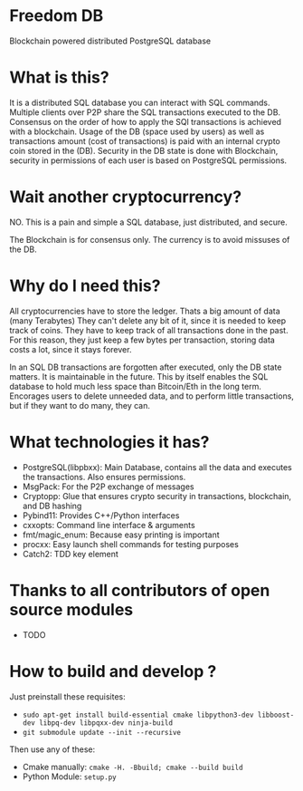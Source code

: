 # Freedom DB

Blockchain powered distributed PostgreSQL database

# What is this?

It is a distributed SQL database you can interact with SQL commands.
Multiple clients over P2P share the SQL transactions executed to the DB.
Consensus on the order of how to apply the SQl transactions is achieved with a blockchain.
Usage of the DB (space used by users) as well as transactions amount (cost of transactions) is paid with an internal crypto coin stored in the (DB).
Security in the DB state is done with Blockchain, security in permissions of each user is based on PostgreSQL permissions.

# Wait another cryptocurrency?

NO.
This is a pain and simple a SQL database, just distributed, and secure.

The Blockchain is for consensus only.
The currency is to avoid missuses of the DB.

# Why do I need this?

All cryptocurrencies have to store the ledger. Thats a big amount of data (many Terabytes)
They can't delete any bit of it, since it is needed to keep track of coins.
They have to keep track of all transactions done in the past.
For this reason, they just keep a few bytes per transaction, storing data costs a lot, since it stays forever.

In an SQL DB transactions are forgotten after executed, only the DB state matters. It is maintainable in the future.
This by itself enables the SQL database to hold much less space than Bitcoin/Eth in the long term.
Encorages users to delete unneeded data, and to perform little transactions, but if they want to do many, they can.

# What technologies it has?

- PostgreSQL(libpbxx): Main Database, contains all the data and executes the transactions. Also ensures permissions.
- MsgPack: For the P2P exchange of messages
- Cryptopp: Glue that ensures crypto security in transactions, blockchain, and DB hashing
- Pybind11: Provides C++/Python interfaces
- cxxopts: Command line interface & arguments
- fmt/magic_enum: Because easy printing is important
- procxx: Easy launch shell commands for testing purposes
- Catch2: TDD key element

# Thanks to all contributors of open source modules

- TODO

# How to build and develop ?
Just preinstall these requisites:
* `sudo apt-get install build-essential cmake libpython3-dev libboost-dev libpq-dev libpqxx-dev ninja-build`
* `git submodule update --init --recursive`

Then use any of these:
* Cmake manually: `cmake -H. -Bbuild; cmake --build build`
* Python Module: `setup.py`

